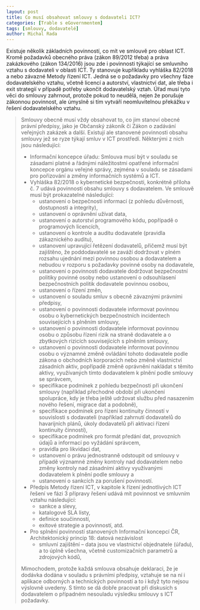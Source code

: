 ```yaml
---
layout: post
title: Co musí obsahovat smlouvy s dodavateli ICT?
categories: [Trable s eGovernmentem]
tags: [smlouvy, dodavatelé]
author: Michal Rada
---
```


Existuje několik základních povinností, co mít ve smlouvě pro oblast ICT. Kromě požadavků obecného práva (zákon 89/2012 třeba) a práva zakázkového (zákon 134/2016) jsou zde i povinnosti týkající se smluvního vztahu s dodavateli v oblasti ICT. Ty stanovuje kupříkladu vyhláška 82/2018 a nebo závazné Metody řízení ICT. Jedná se o požadavky pro všechny fáze dodavatelského vztahu, včetně licencí a autorství, vlastnictví dat, ale třeba i exit strategií v případě potřeby ukončit dodavatelský vztah. Úřad musí tyto věci do smlouvy zahrnout, protože pokud to neudělá, nejen že porušuje zákonnou povinnost, ale úmyslně si tím vytváří neomluvitelnou překážku v řešení dodavatelského vztahu.

><p>Smlouvy obecně musí vždy obsahovat to, co jim stanoví obecné právní předpisy, jako je Občanský zákoník či Zákon o zadávání veřejných zakázek a další. Existují ale stanovené povinnosti obsahu smlouvy jež se ryze týkají smluv v ICT prostředí. Některými z nich jsou následující:</p> <ul> <li>Informační koncepce úřadu: Smlouva musí být v souladu se zásadami platné a řádnými náležitostmi opatřené informační koncepce orgánu veřejné správy, zejména v souladu se zásadami pro pořizování a změny informačních systémů a ICT.</li> <li>Vyhláška 82/2018 o kybernetické bezpečnosti, konkrétně příloha č. 7 udává povinnosti obsahu smlouvy s dodavatelem. Ve smlouvě musí být prokazatelné následující: <ul> <li>ustanovení o bezpečnosti informací (z pohledu důvěrnosti, dostupnosti a integrity),</li> <li>ustanovení o oprávnění užívat data,</li> <li>ustanovení o autorství programového kódu, popřípadě o programových licencích,</li> <li>ustanovení o kontrole a auditu dodavatele (pravidla zákaznického auditu),</li> <li>ustanovení upravující řetězení dodavatelů, přičemž musí být zajištěno, že poddodavatelé se zaváží dodržovat v plném rozsahu ujednání mezi povinnou osobou a dodavatelem a nebudou v rozporu s požadavky povinné osoby na dodavatele,</li> <li>ustanovení o povinnosti dodavatele dodržovat bezpečnostní politiky povinné osoby nebo ustanovení o odsouhlasení bezpečnostních politik dodavatele povinnou osobou,</li> <li>ustanovení o řízení změn,</li> <li>ustanovení o souladu smluv s obecně závaznými právními předpisy,</li> <li>ustanovení o povinnosti dodavatele informovat povinnou osobu o kybernetických bezpečnostních incidentech souvisejících s plněním smlouvy,</li> <li>ustanovení o povinnosti dodavatele informovat povinnou osobu o  způsobu řízení rizik na straně dodavatele a o zbytkových rizicích souvisejících s plněním smlouvy,</li> <li>ustanovení o povinnosti dodavatele informovat povinnou osobu o  významné změně ovládání tohoto dodavatele podle zákona o obchodních korporacích nebo změně vlastnictví zásadních aktiv, popřípadě změně oprávnění nakládat s těmito aktivy, využívaných tímto dodavatelem k plnění podle smlouvy se správcem,</li> <li>specifikace podmínek z pohledu bezpečnosti při ukončení smlouvy (například přechodné období při ukončení spolupráce, kdy je třeba ještě udržovat službu před nasazením nového řešení, migrace dat a podobně),</li> <li>specifikace podmínek pro řízení kontinuity činností v souvislosti s dodavateli (například zahrnutí dodavatelů do havarijních plánů, úkoly dodavatelů při aktivaci řízení kontinuity činností),</li> <li>specifikace podmínek pro formát předání dat, provozních údajů a informací po vyžádání správcem,</li> <li>pravidla pro likvidaci dat,</li> <li>ustanovení o právu jednostranně odstoupit od smlouvy v případě významné změny kontroly nad dodavatelem nebo změny kontroly nad zásadními aktivy využívanými dodavatelem k plnění podle smlouvy a</li> <li>ustanovení o sankcích za porušení povinností.</li> </ul></li> <li>Předpis Metody řízení ICT, v kapitole k řízení jednotlivých ICT řešení ve fázi 3 přípravy řešení udává mít povinnost ve smluvním vztahu následující: <ul> <li>sankce a slevy,</li> <li>katalogové SLA listy,</li> <li>definice součinností,</li> <li>exitové strategie a povinností, atd.</li> </ul></li> <li>Pro splnění povinností stanovených Informační koncepcí ČR, Architektonický princip 18: datová nezávislost <ul> <li>smluvní zajištění – data jsou ve vlastnictví objednatele (úřadu), a to úplně všechna, včetně customizačních parametrů a zdrojových kódů,</li> </ul></li> </ul> <p>Mimochodem, protože každá smlouva obsahuje deklaraci, že je dodávka dodána v souladu s právními předpisy, vztahuje se na ní i aplikace odborných a technických povinností a to i když tyto nejsou výslovně uvedeny. S tímto se dá dobře pracovat při diskusích s dodavatelem o případném nesouladu výsledku smlouvy s ICT požadavky.</p>
>